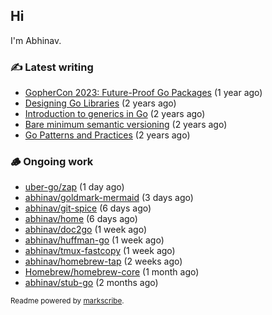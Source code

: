 ## Hi

I'm Abhinav.

### ✍️ Latest writing


- [GopherCon 2023: Future-Proof Go Packages](https://abhinavg.net/2023/09/27/future-proof-packages/) (1 year ago)
- [Designing Go Libraries](https://abhinavg.net/2022/12/06/designing-go-libraries/) (2 years ago)
- [Introduction to generics in Go](https://abhinavg.net/2022/11/23/generics-intro/) (2 years ago)
- [Bare minimum semantic versioning](https://abhinavg.net/2022/11/07/semver/) (2 years ago)
- [Go Patterns and Practices](https://abhinavg.net/2022/09/19/go-patterns-and-practices-talk/) (2 years ago)

### 🪵 Ongoing work


- [uber-go/zap](https://github.com/uber-go/zap) (1 day ago)
- [abhinav/goldmark-mermaid](https://github.com/abhinav/goldmark-mermaid) (3 days ago)
- [abhinav/git-spice](https://github.com/abhinav/git-spice) (6 days ago)
- [abhinav/home](https://github.com/abhinav/home) (6 days ago)
- [abhinav/doc2go](https://github.com/abhinav/doc2go) (1 week ago)
- [abhinav/huffman-go](https://github.com/abhinav/huffman-go) (1 week ago)
- [abhinav/tmux-fastcopy](https://github.com/abhinav/tmux-fastcopy) (1 week ago)
- [abhinav/homebrew-tap](https://github.com/abhinav/homebrew-tap) (2 weeks ago)
- [Homebrew/homebrew-core](https://github.com/Homebrew/homebrew-core) (1 month ago)
- [abhinav/stub-go](https://github.com/abhinav/stub-go) (2 months ago)

<sub>Readme powered by [markscribe](https://github.com/muesli/markscribe).</sub>
